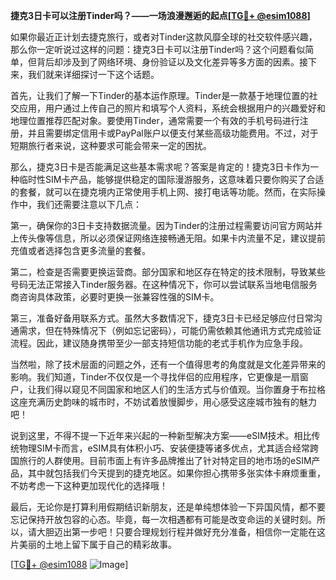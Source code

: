 **捷克3日卡可以注册Tinder吗？——一场浪漫邂逅的起点[[TG💪+ @esim1088](https://t.me/s/esim1088)]**

如果你最近正计划去捷克旅行，或者对Tinder这款风靡全球的社交软件感兴趣，那么你一定听说过这样的问题：捷克3日卡可以注册Tinder吗？这个问题看似简单，但背后却涉及到了网络环境、身份验证以及文化差异等多方面的因素。接下来，我们就来详细探讨一下这个话题。

首先，让我们了解一下Tinder的基本运作原理。Tinder是一款基于地理位置的社交应用，用户通过上传自己的照片和填写个人资料，系统会根据用户的兴趣爱好和地理位置推荐匹配对象。要使用Tinder，通常需要一个有效的手机号码进行注册，并且需要绑定信用卡或PayPal账户以便支付某些高级功能费用。不过，对于短期旅行者来说，这种要求可能会带来一定的困扰。

那么，捷克3日卡是否能满足这些基本需求呢？答案是肯定的！捷克3日卡作为一种临时性SIM卡产品，能够提供稳定的国际漫游服务，这意味着只要你购买了合适的套餐，就可以在捷克境内正常使用手机上网、接打电话等功能。然而，在实际操作中，我们还需要注意以下几点：

第一，确保你的3日卡支持数据流量。因为Tinder的注册过程需要访问官方网站并上传头像等信息，所以必须保证网络连接畅通无阻。如果卡内流量不足，建议提前充值或者选择包含更多流量的套餐。

第二，检查是否需要更换运营商。部分国家和地区存在特定的技术限制，导致某些号码无法正常接入Tinder服务器。在这种情况下，你可以尝试联系当地电信服务商咨询具体政策，必要时更换一张兼容性强的SIM卡。

第三，准备好备用联系方式。虽然大多数情况下，捷克3日卡已经足够应付日常沟通需求，但在特殊情况下（例如忘记密码），可能仍需依赖其他通讯方式完成验证流程。因此，建议随身携带至少一部支持短信功能的老式手机作为应急手段。

当然啦，除了技术层面的问题之外，还有一个值得思考的角度就是文化差异带来的影响。我们知道，Tinder不仅仅是一个寻找伴侣的应用程序，它更像是一扇窗户，让我们得以窥见不同国家和地区人们的生活方式与价值观。当你置身于布拉格这座充满历史韵味的城市时，不妨试着放慢脚步，用心感受这座城市独有的魅力吧！

说到这里，不得不提一下近年来兴起的一种新型解决方案——eSIM技术。相比传统物理SIM卡而言，eSIM具有体积小巧、安装便捷等诸多优点，尤其适合经常跨国旅行的人群使用。目前市面上有许多品牌推出了针对特定目的地市场的eSIM产品，其中就包括我们今天提到的捷克地区。如果你担心携带多张实体卡麻烦重重，不妨考虑一下这种更加现代化的选择哦！

最后，无论你是打算利用假期结识新朋友，还是单纯想体验一下异国风情，都不要忘记保持开放包容的心态。毕竟，每一次相遇都有可能是改变命运的关键时刻。所以，请大胆迈出第一步吧！只要合理规划行程并做好充分准备，相信你一定能在这片美丽的土地上留下属于自己的精彩故事。

[[TG💪+ @esim1088](https://t.me/s/esim1088) ![Image](https://i.postimg.cc/4NQfJmqS/Snipaste-2025-05-13-00-14-12.png)]